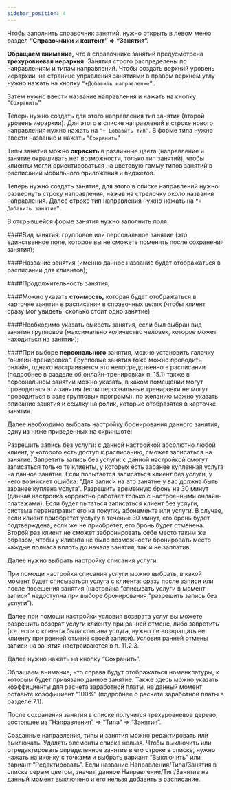 ```yaml
---
sidebar_position: 4
---
```


Чтобы заполнить справочник занятий, нужно открыть в левом меню раздел **“Справочники и контент” => “Занятия”.**

**Обращаем внимание,** что в справочнике занятий предусмотрена **трехуровневая иерархия.** Занятия строго распределены по направлениям и типам направлений. Чтобы создать верхний уровень иерархии,  на странице управления занятиями в правом верхнем углу нужно нажать на кнопку `“+Добавить направление”.`

Затем нужно ввести название направления и нажать на кнопку `“Сохранить”`



Теперь нужно создать для этого направления тип занятия (второй уровень иерархии). Для этого в списке направлений в строке нового направления нужно нажать на `“+ Добавить тип”`. В форме типа нужно ввести название и нажать `“Сохранить”`



Типы занятий можно **окрасить** в различные цвета (направление и занятие окрашивать нет возможности, только тип занятий), чтобы клиенты могли ориентироваться на цветовую гамму типов занятий в расписании мобильного приложения и виджетов. 



Теперь нужно создать занятие, для этого в списке направлений нужно развернуть строку направления, нажав на стрелочку около названия направления. Далее строке тип направления нужно нажать на  ``“+ Добавить занятие”``.



 
В открывшейся форме занятия нужно заполнить поля:

####Вид занятия: групповое или персональное занятие (это единственное поле, которое вы не сможете поменять после сохранения занятия);

####Название занятия (именно данное название будет отображаться в расписании для клиентов);

####Продолжительность занятия;

####Можно указать **стоимость,** которая будет отображаться в карточке занятия в расписании в справочных целях (чтобы клиент сразу мог увидеть, сколько стоит одно занятие);

####Необходимо указать емкость занятия, если был выбран вид занятия групповое (максимально количество человек, которое может находиться на занятии);

####При выборе **персонального** занятия, можно установить галочку "онлайн-тренировка". Групповые занятия тоже можно проводить онлайн, однако настраивается это непосредственно в расписании (подробнее в разделе об онлайн-тренировках п. 15.1)
также в персональном занятии можно указать, в каком помещении могут проводиться эти занятия (если персональные тренировки не могут проводиться в зале групповых программ). 
по желанию можно указать описание занятия и ссылку на ролик, которые отобразятся в карточке занятия. 



Далее необходимо выбрать настройку бронирования данного занятия, одну из ниже приведенных на скриншоте: 



Разрешить запись без услуги: с данной настройкой абсолютно любой клиент, у которого есть доступ к расписанию, сможет записаться на занятие. 
Запретить запись без услуги: с данной настройкой смогут записаться только те клиенты, у которых есть заранее купленная услуга на данное занятие. Если попытается записаться клиент без услуги, у него возникнет ошибка: “Для записи на это занятие у вас должна быть заранее куплена услуга”. 
Разрешить временную бронь на 30 минут (данная настройка корректно работает только с настроенными онлайн-платежами). Если будет пытаться записаться клиент без услуги, система перенаправит его на покупку абонемента или услуги. В случае, если клиент приобретет услугу в течение 30 минут, его бронь будет подтверждена, если же не приобретет, его бронь будет отменена. Второй раз клиент не сможет забронировать себе место таким же образом, чтобы у клиента не было возможности бронировать место каждые полчаса вплоть до начала занятия, так и не заплатив. 

Далее нужно выбрать настройку списания услуги: 



При помощи настройки списания услуги можно выбрать, в какой момент будет списываться услуга с клиента: сразу после записи или после посещения занятия (настройка “списывать услуги в момент записи” недоступна при выборе бронирования “разрешить запись без услуги”). 

Далее при помощи настройки условия возврата услуг вы можете разрешить возврат услуги клиенту при ранней отмене, либо запретить (т.е. если с клиента была списана услуга, нужно ли возвращать ее клиенту при ранней отмене своей записи). Условия ранней отмены записи на занятия настраиваются в п. 11.2.3. 


Далее нужно нажать на кнопку “Сохранить”. 


Обращаем внимание, что справа будут отображаться номенклатуры, к которым будет привязано данное занятие. Также здесь можно указать коэффициенты для расчета заработной платы, на данный момент оставьте коэффициент “100%” (подробнее о расчете заработной платы в разделе  7.1). 



После сохранения занятия в списке получится трехуровневое дерево, состоящее из “Направления” => “Типа” => “Занятия”. 



Созданные направления, типы и занятия можно редактировать или выключать. Удалять элементы списка нельзя. Чтобы выключить или отредактировать определенное занятие в его строке в списке, нужно нажать на иконку с точками и выбрать вариант “Выключить” или вариант “Редактировать”. Если название Направления/Типа/Занятия в списке серым цветом, значит, данное Направление/Тип/Занятие на данный момент выключено и его нельзя добавить в расписание. 
